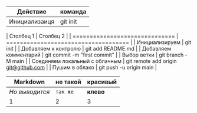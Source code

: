 
Действие | команда
--- | --- 
Инициализаиця | git init

| Столбец 1                      | Столбец 2                            |
| ============================== | ==================================== |
| Инициализируем                 | git init                             |
| Добавляем к контролю           | git add README.md                    |
| Добавляем комментарий          | git commit -m "first commit"         |
| Выбор ветки                    | git branch -M main                   |
| Соединяем локальный с облачным | git remote add origin git@github.com |
| Пушим в облако                 | git push -u origin main              |

Markdown | не такой | красивый
--- | --- | ---
*Но выводится* | `так же` | **клево**
1 | 2 | 3
